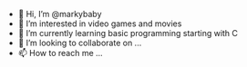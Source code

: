 - 👋 Hi, I’m @markybaby
- 👀 I’m interested in video games and movies 
- 🌱 I’m currently learning basic programming starting with C
- 💞️ I’m looking to collaborate on ...
- 📫 How to reach me ...

<!---
markybaby/markybaby is a ✨ special ✨ repository because its `README.md` (this file) appears on your GitHub profile.
You can click the Preview link to take a look at your changes.
--->
